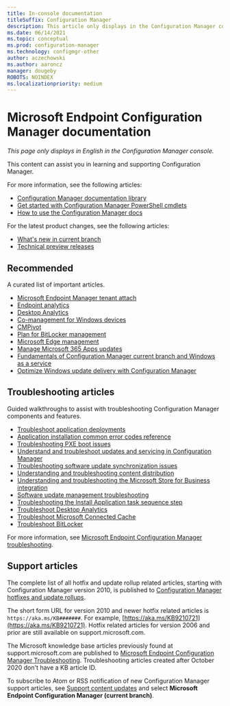 ```yaml
---
title: In-console documentation
titleSuffix: Configuration Manager
description: This article only displays in the Configuration Manager console.
ms.date: 06/14/2021
ms.topic: conceptual
ms.prod: configuration-manager
ms.technology: configmgr-other
author: aczechowski
ms.author: aaroncz
manager: dougeby
ROBOTS: NOINDEX
ms.localizationpriority: medium
---
```


<!-- 
- Feature 1357546
- This page displays in-console, under the Community workspace, Documentation node.
- Don't use any relative links; must be full https://docs.microsoft.com and language neutral

All docs.ms links should include `?WT.mc_id=configmgr-console` campaign ID at the end for tracking links from the console.
-->

# Microsoft Endpoint Configuration Manager documentation

*This page only displays in English in the Configuration Manager console.*

This content can assist you in learning and supporting Configuration Manager.

For more information, see the following articles:

- [Configuration Manager documentation library](../../index.yml?WT.mc_id=configmgr-console)
- [Get started with Configuration Manager PowerShell cmdlets](/powershell/sccm/overview?WT.mc_id=configmgr-console)
- [How to use the Configuration Manager docs](../../../use-docs.md?WT.mc_id=configmgr-console)

For the latest product changes, see the following articles:<!-- 8625956 -->

- [What's new in current branch](../plan-design/changes/whats-new-incremental-versions.md#whats-new-in-configuration-manager-incremental-versions?WT.mc_id=configmgr-console)
- [Technical preview releases](../get-started/technical-preview.md?WT.mc_id=configmgr-console)

## Recommended

A curated list of important articles.

- [Microsoft Endpoint Manager tenant attach](../../tenant-attach/index.yml?WT.mc_id=configmgr-console)
- [Endpoint analytics](../../../analytics/index.yml?WT.mc_id=configmgr-console)
- [Desktop Analytics](../../desktop-analytics/index.yml?WT.mc_id=configmgr-console)
- [Co-management for Windows devices](../../comanage/index.yml?WT.mc_id=configmgr-console)
- [CMPivot](../servers/manage/cmpivot.md?WT.mc_id=configmgr-console)
- [Plan for BitLocker management](../../protect/plan-design/bitlocker-management.md?WT.mc_id=configmgr-console)
- [Microsoft Edge management](../../apps/deploy-use/deploy-edge.md?WT.mc_id=configmgr-console)
- [Manage Microsoft 365 Apps updates](../../sum/deploy-use/manage-office-365-proplus-updates.md?WT.mc_id=configmgr-console)
- [Fundamentals of Configuration Manager current branch and Windows as a service](../understand/configuration-manager-and-windows-as-service.md?WT.mc_id=configmgr-console)
- [Optimize Windows update delivery with Configuration Manager](../../sum/deploy-use/optimize-windows-10-update-delivery.md?WT.mc_id=configmgr-console)

## Troubleshooting articles

Guided walkthroughs to assist with troubleshooting Configuration Manager components and features.

- [Troubleshoot application deployments](../../apps/understand/app-deployment-technical-reference.md?WT.mc_id=configmgr-console)
- [Application installation common error codes reference](../../tenant-attach/app-install-error-reference.md?WT.mc_id=configmgr-console)
- [Troubleshooting PXE boot issues](/troubleshoot/mem/configmgr/troubleshoot-pxe-boot-issues)
- [Understand and troubleshoot updates and servicing in Configuration Manager](/troubleshoot/mem/configmgr/understand-troubleshoot-updates-servicing)
- [Troubleshooting software update synchronization issues](/troubleshoot/mem/configmgr/troubleshoot-software-update-synchronization)
- [Understanding and troubleshooting content distribution](/troubleshoot/mem/configmgr/content-distribution-introduction)
- [Understanding and troubleshooting the Microsoft Store for Business integration](/troubleshoot/mem/configmgr/troubleshoot-microsoft-store-for-business-integration?WT.mc_id=configmgr-console)
- [Software update management troubleshooting](/troubleshoot/mem/configmgr/troubleshoot-software-update-management)
- [Troubleshooting the Install Application task sequence step](/troubleshoot/mem/configmgr/troubleshoot-install-application-step)
- [Troubleshoot Desktop Analytics](../../desktop-analytics/troubleshooting.md?WT.mc_id=configmgr-console)
- [Troubleshoot Microsoft Connected Cache](../servers/deploy/configure/troubleshoot-microsoft-connected-cache.md?WT.mc_id=configmgr-console)
- [Troubleshoot BitLocker](../../protect/tech-ref/bitlocker/troubleshoot.md?WT.mc_id=configmgr-console)

For more information, see [Microsoft Endpoint Configuration Manager troubleshooting](../../../index.yml).

## Support articles

The complete list of all hotfix and update rollup related articles, starting with Configuration Manager version 2010, is published to [Configuration Manager hotfixes and update rollups](../../hotfix/index.yml?WT.mc_id=configmgr-console).

The short form URL for version 2010 and newer hotfix related articles is `https://aka.ms/KB#######`. For example, [https://aka.ms/KB9210721](https://aka.ms/KB9210721).
Hotfix related articles for version 2006 and prior are still available on support.microsoft.com.

The Microsoft knowledge base articles previously found at support.microsoft.com are published to [Microsoft Endpoint Configuration Manager Troubleshooting](/troubleshoot/mem/configmgr/welcome-configuration-manager). Troubleshooting articles created after October 2020 don't have a KB article ID.

To subscribe to Atom or RSS notification of new Configuration Manager support articles, see [Support content updates](https://support.microsoft.com/help/4089498/) and select **Microsoft Endpoint Configuration Manager (current branch)**.
